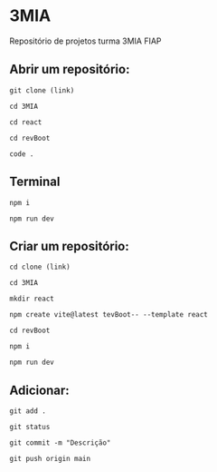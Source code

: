 # 3MIA
Repositório de projetos turma 3MIA FIAP

## Abrir um repositório:
~~~comand 
git clone (link) 
~~~
~~~comand
cd 3MIA
~~~
~~~comand
cd react
~~~
~~~comand
cd revBoot
~~~
~~~comand
code .
~~~
## Terminal
~~~comand
npm i 
~~~
~~~comand
npm run dev
~~~

## Criar um repositório:
~~~comand
cd clone (link)
~~~
~~~comand
cd 3MIA
~~~
~~~comand
mkdir react 
~~~
~~~comand
npm create vite@latest tevBoot-- --template react
~~~
~~~comand
cd revBoot
~~~
~~~comand
npm i
~~~
~~~comand
npm run dev
~~~

## Adicionar:
~~~comand
git add .
~~~
~~~comand
git status
~~~
~~~comand
git commit -m "Descrição"
~~~
~~~comand
git push origin main
~~~


 
